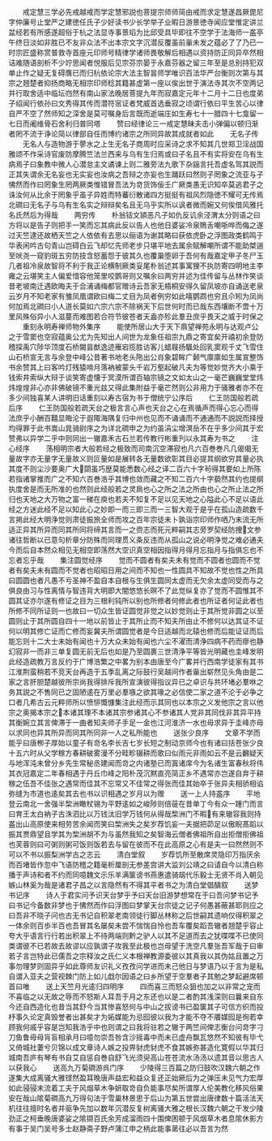 <!-- { "loadSidebar": true } -->
　　戒定慧三学必先戒越戒而学定慧邪説也菩提宗师师简由戒而求定慧遂昌厥毘尼字仲廉号止堂严之建徳任氏子少好读书少长学举子业暇日游景徳寺闻应堂惟定讲兰盆经若有所感遂超俗于杭之法显寺事景瑫为比邱受具毕即往不空学于法海师一盋亭午终日淡如非胜已不友非众法不出本宗文字沉潜反覆虽前軰未发之蕴必了了乃已一时宗匠盛称赏普救寺首座元印师号精律学诸师畏敬解后相遇以资持防正同异卒然相诘难随语剖析不少竚思闻者悦服后见宗芬宗晏于永嘉芬器之留三年至是总别持犯双单止作之疑无复碍膺已而归杭依论宗大法主智昙师学唯识百法华严台衡则次第与其宗之翘楚者抑扬商略无相宗印师稔其籍甚虚第一座以俟出世于演法寺其次不空两记并行取舍适中临坛岿然有南山家法晚居菩提九年而寂嘉定元年十二月十二日也度弟子绍闻行依孙曰文秀得其传而潜符宻证者梵威首选垂寂之顷谓行依曰平生苦心以律自严不空了然师知之深舍是莫可嘱身后言既而逝端庄如生寿七十一腊四十七龛留一七日而阇维骨石舍利归普同塔
　　赞曰经律论三一戒定慧昧夫击小弹偏以顿归渐者罔不流于诤论简以律部自任而博约诸宗之所同异故其成就者如此
　　无名子传
　　无名人与造物游于蓼水之上生无名子商周时应采诗之求不知其几世郑卫淫战国雅颂不作采诗官废防摩腾竺法兰西来与乌有生归焉或曰子名且不有实将安在乌有生病焉子曰象教中微人心潜怠主文谲谏上则二雅旁法九歌下杂謡言托吾虚名驾其説而正其失谓余无名妄也无实妄也汝病之吾辩之亦妄也生踊跃曰然则子罔象之流亚与子怫然而作曰罔象生罔两厥类惟错冒吾法为竒货饰佞壬广厥类愚无识知卒莫逃君子之诛汝何从比余于罔象乎虽子异姓而特蕃衍散诸四方挺挺有祖风烈隐徳不耀可无传焉北磵曰无名子与乌有生名实之辩辩矣名且无乌乎实所以讽者微而婉又何俟借风雅托名氏然后为得哉
　　两穷传
　　朴翁铦文頴恶凡子如仇反讥余泾渭太分则语之曰方将以是告子则把手一笑而忘其病此反以告人也他日婆娑冷泉鵙舌嘲哳哗而侮之遂过天竺逮还故栖天竺之人依依有去思以俪语为谢其略曰获依虎卧之浮图政类鹤鸣于华表闲吟古句青山岂碍白云飞却忆先师老步只堪平地去属余赋解嘲所谓不能助桀遄至吠尧一窥豹斑五穷防技含怒蓄怨于彼其久也覆巢堕卵于吾何有哉嘉定甲子冬尸玉几者祖冷泉故智将不利于我正论横制厥类妥尾朴翁述其事寓狸不执防寄四明地主李雍之云堪笑主人偏爱惜容他笼里咬鹦哥则又嘱余曰两穷并述为佳传留与丛林作笑谈昔老坡南迁遇欧晦夫于合浦诵梅都官赠诗云吾家无梧桐安得久留凤坡亦自诵送老泉云岁月不知老家有雏凤凰谓欧曰梅二丈目为凤者例穷如此嘻鹦鹉也穷且尒矧为凤尚何加焉北磵曰小人道长莫如六宗六宗不除祸天下后世何时而已哉东西壤断不啻十万里风殊俗异小人滋蔓而难图若合符节彼苍者天盍亦殄此羣丑庶乎畏天之威于时保之
　　重刻永明寿禅师物外集序
　　能使所居山大于天下鼎望禅苑永明与达观卢公之于雪窦也空寂蕴奥公尤为先知出人间世为龙象任祖宗九鼎之寄宜矣开禧初余登防稽探禹穴陟华顶度石桥闚昙猷逸迹雁宕揽胜访客儿蜡屐扬颿处回乳窦观千丈飞雪住山石桥宣无言与余登中峰公昔著书地老头陁出公肖象碧眸广颡气廪廪如生属宣整饰书余赞其上曰客吟灯残猿啼月落衲被蒙头千岩万壑起破凡夫为等觉妙觉齐大小乘于钱索井索纵大辩于谈笑寄虚懐于冥漠所谓百轴宗镜之文如太山之一毫芒巍巍堂堂炜炜煌煌非心亦非佛破镜不重光兹又得此集附益于毫芒然则公非用力于骚雅者亦不在多少间独喜某人讲明旧话重刻以寿古宿为书于僧统宁公序后
　　仁王防国般若疏后序
　　仁王防国般若疏天台之极言言心声也天台之心在焉循声而得心忘心而得法庶乎小酬百囏显晦沦于遐陬海隅复归中州也见而不诵诵而不通通而不説説而择授均得罪于此书嵩山晁骑尉序之为详北磵申之为约虽涓尘增溟岳不在乎多少间其于宏赞弗以异学二乎中则同出一辙嘉禾古石兰若传教行彬重刋以永其寿为书之
　　注心经序
　　荡相明宗者大般若经之极致而司南沉空滞寂也凡六百巻巻凡几偈偈无量故字亦无量字无量故义则叵量如是展转各无量数欲彰其目必提其纲欲穷其量必执其度不则尘沙要奥广大閟虽巧歴莫能悉数心经之译二百六十字茍得其要如上所陈若指诸掌推而广之不知六百巻浩乎其博也敛而藏之不知二百六十字藐然其约也提纲执度舍是而无所准的也然则此经般若之灵扄也心之所之法之所由也心之所止法之所归也天地之大万物之富一稊在庾也若夫不知复不足以见天地之心隘此心不足以语此经之方迷此经不足以知此心之妙即一而三即三而一三智大观于是乎在孤山造疏数千言掲此经大明浄觉则肃徒振旅全师而攻之百年宗徒未卜孰诣宗印师作哂乃末流无所适正异其所异而同其所同将缔其言而一之赍志而死元粹嗣其志旁罗契经防捜文参诸往哲断以已意句析章分防殊而同理贯义条反违而从孤山之说必明浄觉之难必通夫今而后自本然众相见无相空即荡然大空识真空相因指得月得月忘指月与指俱忘也不忘者忘乎哉
　　集注圆觉经序
　　觉而不圆者有矣夫未有觉而不圆者也圆而不觉者有矣夫未有圆而不觉者也昭昭日用之间而不知也一性圆具不知故不觉也性之所具曰圆圆也者凡愚不亏圣神不盈自本自根与生俱生圆同太虚而无欠余太虚同受而与之俱良由习与性离情与智违背大明即大闇悠悠长暝不了此觉纵复亦了觉而不圆惟其不圆其证亦尔遂有修证之目为三根利钝所以别也所修者何修此者也所证者何证此者也所修不同所证则一也故曰一切众生皆证圆觉非觉之以妙觉则止于其所觉非圆之以至圆则止于其所圆自四十一地以前皆止于其所止而不知夫所由止不修何以达其证不证何以明其修亡证而亡修而妄冀夫所谓圆觉者是今日适越而北辕也修而后能证证而后能忘则十二大士未始有闻也十万大众未始有闻也六尘不濯而清浄四病不药而瘳也静幻寂非一而非三单复圆无前无后也如是乃至圆裹三世清浄平等皆光明藏也圭峰发明此经造疏教万言反约于广博浩繁之中畧为别本由唐至今广畧并行西南学徒家有其书江淮荆蛮稍若不竞天台再造于五季乱离之际鼓行吴越间作者軰出崭然见头角由是二家之言肝胆楚越彼所宗尚我得排斥我所宣演彼得指议异已之卓识与共环堵必羣咻之务其説之不售同已之固陋逺在万里必羣嗾之欲其喙之必信使二家之道不沦于必争之口者几希古云元粹师所以愤悱慨慷集注此经而示其同也以本宗之义发他宗之言以他宗之奥揭本宗之本诸其理不本诸其宗参诸其心不参诸其人党非其同伐非其异平持其衡婉立其言俾滞于一曲者知夫师子手足一金也江河淮济一水也毋求异于圭峰亦毋以求同也异其所异而同其所同非一人之私所能也
　　送张少良序
　　文章不学而能乎曰唐栁子厚始以童子有竒名李长吉七岁长短之制动京师今也有诸曰括苍张少良十五六时从父学稼方春耕破雾漫不分畦畛辍耕而歌曰似雨元非雨如云不是云飜疑天与地浑沌未曾分乡先生常秘丞建闻而竒之内诸塾已而寘诸庠今为名诸生富春秋将伟其衣冠嘉定二年春相遇于丹丘巾峰之阳朴茂沉黙直亮简正乡不遇常亦岂遂自弃于耕稼之伍吾不佳张之遇常而佳其不忘常又不佳常之得张而佳其始卒于张异夫相骄相谄弥缝为市道也逺矣其去也书以识相遇之岁月以为赠
　　送一上人持盋序
　　平地登云南北一舍强半棃洲瞰杖锡为平野逺如之峻陟则倍蓰在昔单丁今有众一踵门而言曰育王太白衲子古洙泗比以万钱汰旧学万钱何从得哉棃洲门不暇有来辙容我则持盋出山高原使来相劳苦余闻而笑曰棃洲失之矣岁荐饥妄一夫据把茆足以傲睨髙蹈以振其贾鼎望且学其为棃洲胡不为与虽然我知之矣智海云僧者佛祖所自出拒僧拒佛祖也芙蓉则曰可粥则粥可饭则饭若去与留在彼而不在此高原之心有是夫一曰然然则不可以不书以振梨洲学古之志云
　　清白堂叙
　　岁荐饥所至散席灵隐印万指厌余而百堵皆作忽中飞语防稽之籍毫析厘剖无参差宫讲大监刘公靖之曰请自今以清白称播于声诗和者不约而同噫魏文示乐羊满箧谤书燕惠遣骑刼代乐毅士无贤不肖入朝见嫉山林奚为哉是诸君子昌之以言隐然有不得其平者书之为清白堂倡醻叙
　　送梦书记序
　　诗人于君实问予识天台梦乎予曰天台旧游梦想常在于曰吾问梦书记予曰书记今备数非梦也于怫然而作曰浮图曰梦掌天台宗徒之记子何愚甚蔽甚耶则应之曰吾非不晓子问也古无书记自积翠老南领徒行脚丛林称之后世嗣其遗响仅得积翠之一体余则百歩半百也吾冒其名屡矣未尝不惴惴自怜也吾车覆矣蹈吾辙者翘楚乎容止夸大乎语言行行若出积翠上不待两端则黔之驴人以其不足道而去之犹喋喋不已使同类谓彼不已若故去故谬以应孰谓子攻我至此极也岂毋望于洗空凡羣张吾军哉于曰审若子言岂特此已儒吾之宗释汝之氏仁义本根禅教源委彼以其真我以其伪姑且置之万事勿理梦则固异乎如此尊师友识礼义孜孜问学进而未己他日与梦语乃以于言为是私自谓入亚夫之营视棘门防上如儿戱尔因语之曰乡所望于空羣者子其勉之梦起避席顿首曰唯
　　送上天竺月光逺归四明序
　　四而喜三而怒众狙也加之以非常之宠而不喜临之以无故之辱而不怒斯人耳吾于月之东还也以是二者酌其浅深则曰曩来自东今还自西造化也昔当其舒今当其惨喜怒何与中山之拔谤书已盈箧其子可信方织而投杼事久论定真毁誉者出甚矣才为妬媒能为忌囮彼以我为才能不夺不餍媒囮是徇若幸顾我何戚乎容是岂知我浩乎中也则谓之曰我将驻若之辙于两竺间俾志衡台问竒字刁刀鱼鲁毋母肓盲相承月曰噫勿崇吾咎含沙摇毒中而未已虚舟飘瓦悠然不知彼有毕弋又倚城社萋兮贝锦以成文章诗人嫉之投畀豺虎豺虎不食其嫉弥甚造化寛假以华其归城南吾庐有琴有书自艾自惩自巻自舒飞光须臾高山苍苍流水汤汤以遗其音以思古人以获我心
　　送高九万菊磵游呉门序
　　少陵得三百篇之防归鼓吹汉魏六朝之作遂集大成离骚大雅铿然盈耳晚唐声益宏和益众复还正始厥后为之弹压未见气力宏厚如此骎骎末流着工夫于风烟草木争妍取竒自负能事尽矣所谓厚人伦美教化移风俗果安在哉山隂菊磵高九万得句法于雪巢林景思于后山为第五世尝出唐律数十篇活法天机往往擅时名者并驱争先加以数年沉潜反复树离骚大雅之根长汉魏六朝之干发少陵劲正之柯垂晚唐婆娑之隂撷百氏余芳成溜雨四十围俾困顿于风烟草木者息隂休影方有事于吴门吴号多士赵静斋子野卢蒲江申之柄此能事苐往必以吾言为然
